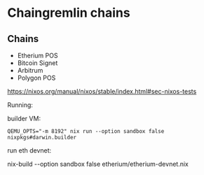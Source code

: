 # Chaingremlin chains


## Chains 
- Etherium POS
- Bitcoin Signet
- Arbitrum 
- Polygon POS



https://nixos.org/manual/nixos/stable/index.html#sec-nixos-tests


Running: 

builder VM: 
````
QEMU_OPTS="-m 8192" nix run --option sandbox false nixpkgs#darwin.builder
````

run eth devnet: 

nix-build --option sandbox false etherium/etherium-devnet.nix